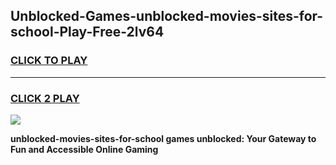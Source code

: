
## Unblocked-Games-unblocked-movies-sites-for-school-Play-Free-2lv64
<h3>
<a href="https://premium76.site?title=unblocked-movies-sites-for-school&ref=19M">CLICK TO PLAY</a></h3>
<hr>

<h3>
<a href="https://premium76.site?title=unblocked-movies-sites-for-school&ref=19M">CLICK 2 PLAY</a>
  
</h3>

<a href="https://premium76.site?title=unblocked-movies-sites-for-school&ref=19M"><img src="https://clearcache.store/games.png"></a>


**unblocked-movies-sites-for-school games unblocked: Your Gateway to Fun and Accessible Online Gaming**
